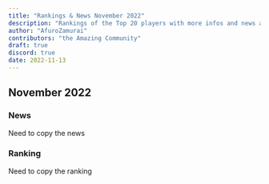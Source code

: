 ```yaml
---
title: "Rankings & News November 2022"
description: "Rankings of the Top 20 players with more infos and news about occurences from October to November 2022"
author: "AfuroZamurai"
contributors: "the Amazing Community"
draft: true
discord: true
date: 2022-11-13
---
```


## November 2022

### News

Need to copy the news

### Ranking

Need to copy the ranking
